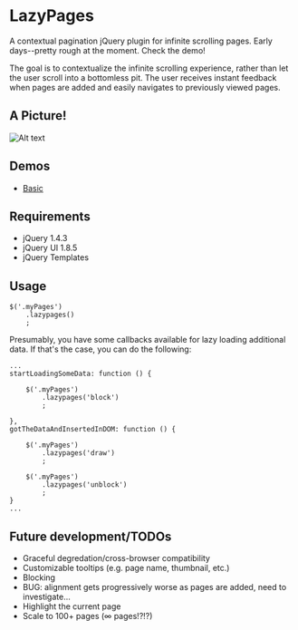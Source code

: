 LazyPages
===========

A contextual pagination jQuery plugin for infinite scrolling pages. Early days--pretty rough at the moment. Check the demo!

The goal is to contextualize the infinite scrolling experience, rather than let the user scroll into a bottomless pit. The user receives instant feedback when pages are added and easily navigates to previously viewed pages.

A Picture!
--------------

![Alt text](http://s3.amazonaws.com/forrst-production/posts/snaps/39102/original.png?1289710907)

Demos
--------------

- [Basic](http://christophercliff.github.com/lazypages/demos/basic.html "Basic")

Requirements
-------------

- jQuery 1.4.3
- jQuery UI 1.8.5
- jQuery Templates

Usage
-------------

    $('.myPages')
        .lazypages()
        ;

Presumably, you have some callbacks available for lazy loading additional data. If that's the case, you can do the following:

    ...
    startLoadingSomeData: function () {
    
        $('.myPages')
            .lazypages('block')
            ;
    
    },
    gotTheDataAndInsertedInDOM: function () {
    
        $('.myPages')
            .lazypages('draw')
            ;
    
        $('.myPages')
            .lazypages('unblock')
            ;
    }
    ...

Future development/TODOs
-------------

- Graceful degredation/cross-browser compatibility
- Customizable tooltips (e.g. page name, thumbnail, etc.)
- Blocking
- BUG: alignment gets progressively worse as pages are added, need to investigate...
- Highlight the current page
- Scale to 100+ pages (&#8734; pages!?!?)